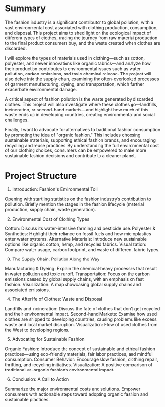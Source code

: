 # Summary
The fashion industry is a significant contributor to global pollution, with a vast environmental cost associated with clothing production, consumption, and disposal. This project aims to shed light on the ecological impact of different types of clothes, tracing the journey from raw material production to the final product consumers buy, and the waste created when clothes are discarded.

I will explore the types of materials used in clothing—such as cotton, polyester, and newer innovations like organic fabrics—and analyze how their production contributes to environmental issues such as water pollution, carbon emissions, and toxic chemical release. The project will also delve into the supply chain, examining the often-overlooked processes of garment manufacturing, dyeing, and transportation, which further exacerbate environmental damage.

A critical aspect of fashion pollution is the waste generated by discarded clothes. This project will also investigate where these clothes go—landfills, incineration, or second-hand markets—and highlight how much of this waste ends up in developing countries, creating environmental and social challenges.

Finally, I want to advocate for alternatives to traditional fashion consumption by promoting the idea of "organic fashion." This includes choosing sustainable materials, supporting ethical fashion brands, and encouraging recycling and reuse practices. By understanding the full environmental cost of our clothing choices, consumers can be empowered to make more sustainable fashion decisions and contribute to a cleaner planet.

# Project Structure
1. Introduction: Fashion's Environmental Toll

Opening with startling statistics on the fashion industry’s contribution to pollution.
Briefly mention the stages in the fashion lifecycle (material production, supply chain, waste generation).

2. Environmental Cost of Clothing Types

Cotton: Discuss its water-intensive farming and pesticide use.
Polyester & Synthetics: Highlight their reliance on fossil fuels and how microplastics enter water systems.
Alternative Materials: Introduce new sustainable options like organic cotton, hemp, and recycled fabrics.
Visualization: Compare water usage, carbon footprint, and waste of different fabric types.

3. The Supply Chain: Pollution Along the Way

Manufacturing & Dyeing: Explain the chemical-heavy processes that result in water pollution and toxic runoff.
Transportation: Focus on the carbon emissions caused by global supply chains, with an emphasis on fast fashion.
Visualization: A map showcasing global supply chains and associated emissions.

4. The Afterlife of Clothes: Waste and Disposal

Landfills and Incineration: Discuss the fate of clothes that don’t get recycled and their environmental impact.
Second-hand Markets: Examine how used clothes are shipped to developing countries, causing problems like excess waste and local market disruption.
Visualization: Flow of used clothes from the West to developing regions.

5. Advocating for Sustainable Fashion

Organic Fashion: Introduce the concept of sustainable and ethical fashion practices—using eco-friendly materials, fair labor practices, and mindful consumption.
Consumer Behavior: Encourage slow fashion, clothing repair, thrifting, and recycling initiatives.
Visualization: A positive comparison of traditional vs. organic fashion’s environmental impact.

6. Conclusion: A Call to Action

Summarize the major environmental costs and solutions.
Empower consumers with actionable steps toward adopting organic fashion and sustainable practices.
